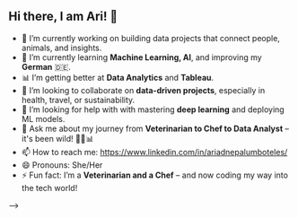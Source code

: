 ## Hi there, I am Ari! 👋

- 🔭 I’m currently working on building data projects that connect people, animals, and insights.
- 🌱 I’m currently learning **Machine Learning, AI**, and improving my **German** 🇩🇪.
- 📊 I’m getting better at **Data Analytics** and **Tableau**. 
- 👯 I’m looking to collaborate on **data-driven projects**, especially in health, travel, or sustainability.
- 🤔 I’m looking for help with  with mastering **deep learning** and deploying ML models. 
- 💬 Ask me about my journey from **Veterinarian to Chef to Data Analyst** – it's been wild! 🐾🍳📊
- 📫 How to reach me: https://www.linkedin.com/in/ariadnepalumboteles/
- 😄 Pronouns: She/Her
- ⚡ Fun fact: I’m a **Veterinarian and a Chef** – and now coding my way into the tech world!


-->
